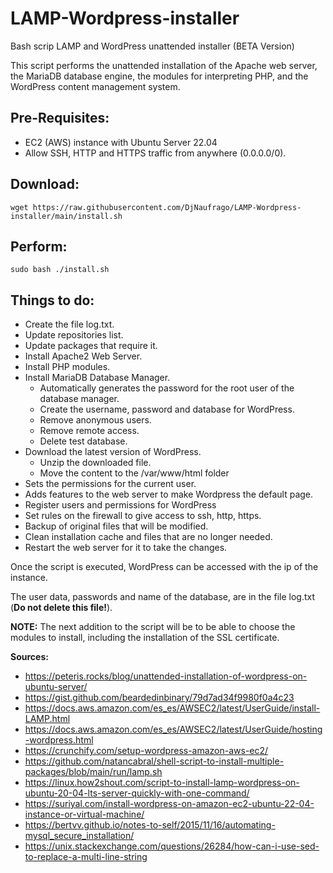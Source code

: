 # LAMP-Wordpress-installer
Bash scrip LAMP and WordPress unattended installer (BETA Version)

This script performs the unattended installation of the Apache web server, the MariaDB database engine, the modules for interpreting PHP, and the WordPress content management system.

## Pre-Requisites:
- EC2 (AWS) instance with Ubuntu Server 22.04
- Allow SSH, HTTP and HTTPS traffic from anywhere (0.0.0.0/0).

## Download:
`wget https://raw.githubusercontent.com/DjNaufrago/LAMP-Wordpress-installer/main/install.sh`

## Perform:
`sudo bash ./install.sh`

## Things to do:
- Create the file log.txt.
- Update repositories list.
- Update packages that require it.
- Install Apache2 Web Server.
- Install PHP modules.
- Install MariaDB Database Manager.
  - Automatically generates the password for the root user of the database manager.
  - Create the username, password and database for WordPress.
  - Remove anonymous users.
  - Remove remote access.
  - Delete test database.
- Download the latest version of WordPress.
  - Unzip the downloaded file.
  - Move the content to the /var/www/html folder
- Sets the permissions for the current user.
- Adds features to the web server to make Wordpress the default page.
- Register users and permissions for WordPress
- Set rules on the firewall to give access to ssh, http, https.
- Backup of original files that will be modified.
- Clean installation cache and files that are no longer needed.
- Restart the web server for it to take the changes.

Once the script is executed, WordPress can be accessed with the ip of the instance.

The user data, passwords and name of the database, are in the file log.txt (**Do not delete this file!**).

**NOTE:** The next addition to the script will be to be able to choose the modules to install, including the installation of the SSL certificate.

**Sources:**
- https://peteris.rocks/blog/unattended-installation-of-wordpress-on-ubuntu-server/
- https://gist.github.com/beardedinbinary/79d7ad34f9980f0a4c23
- https://docs.aws.amazon.com/es_es/AWSEC2/latest/UserGuide/install-LAMP.html
- https://docs.aws.amazon.com/es_es/AWSEC2/latest/UserGuide/hosting-wordpress.html
- https://crunchify.com/setup-wordpress-amazon-aws-ec2/
- https://github.com/natancabral/shell-script-to-install-multiple-packages/blob/main/run/lamp.sh
- https://linux.how2shout.com/script-to-install-lamp-wordpress-on-ubuntu-20-04-lts-server-quickly-with-one-command/
- https://suriyal.com/install-wordpress-on-amazon-ec2-ubuntu-22-04-instance-or-virtual-machine/
- https://bertvv.github.io/notes-to-self/2015/11/16/automating-mysql_secure_installation/
- https://unix.stackexchange.com/questions/26284/how-can-i-use-sed-to-replace-a-multi-line-string

